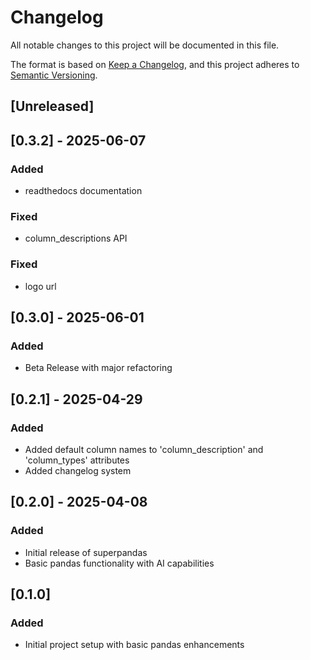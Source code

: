 # Changelog

All notable changes to this project will be documented in this file.

The format is based on [Keep a Changelog](https://keepachangelog.com/en/1.0.0/),
and this project adheres to [Semantic Versioning](https://semver.org/spec/v2.0.0.html).

## [Unreleased]

## [0.3.2] - 2025-06-07
### Added
- readthedocs documentation
### Fixed
- column_descriptions API
### Fixed
- logo url

## [0.3.0] - 2025-06-01
### Added
- Beta Release with major refactoring

## [0.2.1] - 2025-04-29

### Added
- Added default column names to 'column_description' and 'column_types' attributes
- Added changelog system

## [0.2.0] - 2025-04-08

### Added
- Initial release of superpandas
- Basic pandas functionality with AI capabilities

## [0.1.0]

### Added
- Initial project setup with basic pandas enhancements 